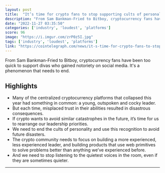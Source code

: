 ```yaml
---
layout: post
title:  "It’s time for crypto fans to stop supporting cults of personality"
description: "From Sam Bankman-Fried to Bitboy, cryptocurrency fans have been too quick to support divas who gained notoriety on social media. It's a phenomenon that needs to end."
date: "2022-11-27 03:35:50"
categories: ['industry', 'loudest', 'platforms']
score: 96
image: "https://i.imgur.com/zrP0z5I.jpg"
tags: ['industry', 'loudest', 'platforms']
link: "https://cointelegraph.com/news/it-s-time-for-crypto-fans-to-stop-supporting-cults-of-personality"
---
```


From Sam Bankman-Fried to Bitboy, cryptocurrency fans have been too quick to support divas who gained notoriety on social media. It's a phenomenon that needs to end.

## Highlights

- Many of the centralized cryptocurrency platforms that collapsed this year had something in common: a young, outspoken and cocky leader.
- But each time, misplaced trust in their abilities resulted in disastrous consequences.
- If crypto wants to avoid similar catastrophes in the future, it’s time for us to rearrange our leadership priorities.
- We need to end the cults of personality and use this recognition to avoid future disasters.
- The crypto community needs to focus on building a more experienced, less experienced leader, and building products that use web primitives to solve problems better than anything we’ve experienced before.
- And we need to stop listening to the quietest voices in the room, even if they are sometimes quieter.

---
